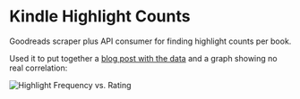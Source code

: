 # Kindle Highlight Counts
Goodreads scraper plus API consumer for finding highlight counts per book.

Used it to put together a [blog post with the data](https://ry4an.org/unblog/post/book-highlights/)
and a graph showing no real correlation:

![Highlight Frequency vs. Rating](https://ry4an.org/unblog/attachments/highlight-chart.png)
